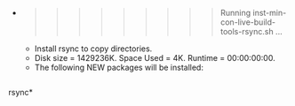 * >>>>>>>>> Running inst-min-con-live-build-tools-rsync.sh ...
  * Install rsync to copy directories.
  * Disk size = 1429236K. Space Used = 4K. Runtime = 00:00:00:00.
  * The following NEW packages will be installed:
  ```bash
rsync*
  ```
